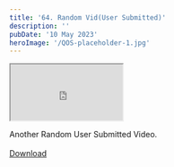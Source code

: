 ```yaml
---
title: '64. Random Vid(User Submitted)'
description: ''
pubDate: '10 May 2023'
heroImage: '/QOS-placeholder-1.jpg'
---
```

<iframe src="https://drive.google.com/file/d/1tOJyhCh7xAg9S-aQzGt9dwq3e2pxQE7_/preview" width="200" height="100" allow="autoplay" allowfullscreen="allowfullscreen"></iframe>

Another Random User Submitted Video.
<br>
<br>
<a class="read_more" href="https://drive.google.com/file/d/1tOJyhCh7xAg9S-aQzGt9dwq3e2pxQE7_/view?usp=sharing">Download</a>